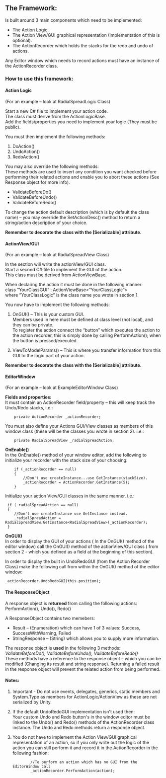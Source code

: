 ## **The Framework:**

Is built around 3 main components which need to be implemented:
- The Action Logic.
- The Action View/GUI graphical representation (Implementation of this is optional).
- The ActionRecorder which holds the stacks for the redo and undo of actions.
	
Any Editor window which needs to record actions must have an instance of the ActionRecorder class.

### **How to use this framework:**
#### Action Logic
(For an example – look at RadialSpreadLogic Class)

Start a new C# file to implement your action code.  
The class must derive from the ActionLogicBase.  
Add the fields/properties you need to implement your logic (They must be public).

You must then implement the following methods:
1.	DoAction()
1.	UndoAction()
1.	RedoAction()

You may also override the following methods:  
These methods are used to insert any condition you want checked before performing their related actions and enable you to abort these actions (See Response object for more info).
- 	ValidateBeforeDo()
- 	ValidateBeforeUndo()
- 	ValidateBeforeRedo()

To change the action default description (which is by default the class name) – you may override the SetActionDesc() method to return a string/action description of your choice.

**Remember to decorate the class with the [Serializable] attribute.**

#### ActionView/GUI
(For an example – look at RadialSpreadView Class)

In the section will write the actionView/GUI class.  
Start a second C# file to implement the GUI of the action.  
This class must be derived from ActionViewBase.

When declaring the action it must be done in the following manner:  
class “YourClassGUI” : ActionViewBase<”YourClassLogic”>  
where ”YourClassLogic” is the class name you wrote in section 1.

You now have to implement the following methods:  
1. OnGUI() – This is your custom GUI.  
Members used in here must be defined at class level (not local), and they can be private.  
To register the action connect the “button” which executes the action to the action recorder, this is simply done by calling PerformAction(); when the button is pressed/executed.

1. ViewToModelParams() – This is where you transfer information from this GUI to the logic part of your action.

**Remember to decorate the class with the [Serializable] attribute.**

#### EditorWindow
(For an example – look at ExampleEditorWindow Class)

**Fields and properties:**  
It must contain an ActionRecorder field/property – this will keep track the Undo/Redo stacks, i.e.:

		private ActionRecorder _actionRecorder;
    
You must also define your Actions GUI/View classes as members of this window class (these will be the classes you wrote in section 2).
i.e.:  
        
        private RadialSpreadView _radialSpreadAction;

**OnEnable()**  
In the OnEnable() method of your window editor, add the following to initialize your recorder with the stack size of your choosing:

        if (_actionRecorder == null)
        {   
            //Don't use createInstance...use GetInstance(stackSize).  
            _actionRecorder = ActionRecorder.GetInstance(5); 
        }
        
Initialize your action View/GUI classes in the same manner. i.e.:

     if (_radialSpreadAction == null)  
     {
        //Don't use createInstance use GetInstance instead.
        _radialSpreadAction = RadialSpreadView.GetInstance<RadialSpreadView>(_actionRecorder);
     }
         
**OnGUI()**  
In order to display the GUI of your actions ( In the OnGUI() method of the editor window) call the OnGUI() method of the actionView/GUI class ( from section 2 - which you defined as a field at the beginning of this section).

In order to display the built in UndoRedoGUI (from the Action Recorder Class) make the following call from within the OnGUI() method of the editor window:

    _actionRecorder.UndoRedoGUI(this.position);

#### The ResponseObject

A response object is **returned** from calling the following actions:  
PerformAction(), Undo(), Redo()

A ResponseObject contains two memebers:
- Result – (Enumeration) which can have 1 of 3 values: Success, SuccessWithWarning, Failed
- StringResponse – (String) which allows you to supply more information.

The response object is **used** in the following 3 methods:  
*ValidateBeforeDo(), ValidateBeforeUndo(), ValidateBeforeRedo()*  
These methods have a reference to the response object – which you can be modified (Changing its result and string response). Returning a failed result in the response object will prevent the related action from being performed.

#### Notes:
1.	Important - Do not use events, delegates, generics, static members and System.Type as members for ActionLogic/ActionView as these are not serialized by Unity.
2.	If the default UndoRedoGUI implementation isn't used then:  
	Your custom Undo and Redo button's in the window editor must be linked to the Undo() and Redo() methods of the ActionRecorder class instance. The Undo and Redo methods return a response object.
3.	You do not have to implement the Action View/GUI graphical representation of an action, so if you only write out the logic of the action you can still perform it and record it in the ActionRecorder in the following fashion:

                //To perform an action which has no GUI from the EditorWindow call
                _actionRecorder.PerformAction(action);


